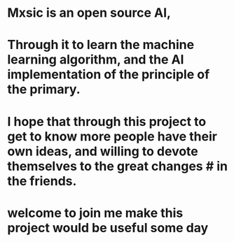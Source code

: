 # Mxsic is an open source AI,
# Through it to learn the machine learning algorithm, and the AI implementation of the principle of the primary.
# I hope that through this project to get to know more people have their own ideas, and willing to devote themselves to the great changes # in the friends.
# welcome to join me make this project would be useful some day
